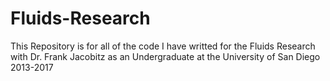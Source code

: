# Fluids-Research

This Repository is for all of the code I have writted for the Fluids Research with Dr. Frank Jacobitz as an Undergraduate at the University of San Diego 2013-2017
